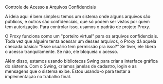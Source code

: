Controle de Acesso a Arquivos Confidenciais

A ideia aqui é bem simples: temos um sistema onde alguns arquivos são públicos, e outros são confidenciais, que só podem ser vistos por quem tem autorização. Para controlar isso, usamos o padrão de projeto Proxy.

O Proxy funciona como um "porteiro virtual" para os arquivos confidenciais. Toda vez que alguém tenta acessar um desses arquivos, o Proxy dá aquela checada básica: "Esse usuário tem permissão pra isso?" Se tiver, ele libera o acesso tranquilamente. Se não, ele bloqueia o acesso.

Além disso, estamos usando bibliotecas Swing para criar a interface gráfica do sistema. Com o Swing, criamos janelas de cadastro, login e as mensagens que o sistema exibe. Estou usando-o para testar a implementação no trabalho final.
